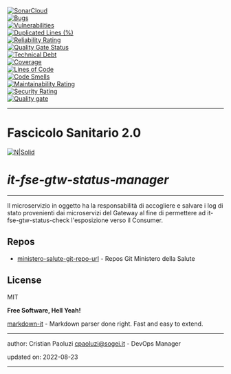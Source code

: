 [![SonarCloud](https://sonarcloud.io/images/project_badges/sonarcloud-black.svg)](https://sonarcloud.io/summary/new_code?id=it.finanze.sanita.fse2%3Agtw-status-manager)
<br/>
[![Bugs](https://sonarcloud.io/api/project_badges/measure?project=it.finanze.sanita.fse2%3Agtw-status-manager&metric=bugs)](https://sonarcloud.io/summary/new_code?id=it.finanze.sanita.fse2%3Agtw-status-manager)
<br/>
[![Vulnerabilities](https://sonarcloud.io/api/project_badges/measure?project=it.finanze.sanita.fse2%3Agtw-status-manager&metric=vulnerabilities)](https://sonarcloud.io/summary/new_code?id=it.finanze.sanita.fse2%3Agtw-status-manager)
<br/>
[![Duplicated Lines (%)](https://sonarcloud.io/api/project_badges/measure?project=it.finanze.sanita.fse2%3Agtw-status-manager&metric=duplicated_lines_density)](https://sonarcloud.io/summary/new_code?id=it.finanze.sanita.fse2%3Agtw-status-manager)
<br/>
[![Reliability Rating](https://sonarcloud.io/api/project_badges/measure?project=it.finanze.sanita.fse2%3Agtw-status-manager&metric=reliability_rating)](https://sonarcloud.io/summary/new_code?id=it.finanze.sanita.fse2%3Agtw-status-manager)
<br/>
[![Quality Gate Status](https://sonarcloud.io/api/project_badges/measure?project=it.finanze.sanita.fse2%3Agtw-status-manager&metric=alert_status)](https://sonarcloud.io/summary/new_code?id=it.finanze.sanita.fse2%3Agtw-status-manager)
<br/>
[![Technical Debt](https://sonarcloud.io/api/project_badges/measure?project=it.finanze.sanita.fse2%3Agtw-status-manager&metric=sqale_index)](https://sonarcloud.io/summary/new_code?id=it.finanze.sanita.fse2%3Agtw-status-manager)
<br/>
[![Coverage](https://sonarcloud.io/api/project_badges/measure?project=it.finanze.sanita.fse2%3Agtw-status-manager&metric=coverage)](https://sonarcloud.io/summary/new_code?id=it.finanze.sanita.fse2%3Agtw-status-manager)
<br/>
[![Lines of Code](https://sonarcloud.io/api/project_badges/measure?project=it.finanze.sanita.fse2%3Agtw-status-manager&metric=ncloc)](https://sonarcloud.io/summary/new_code?id=it.finanze.sanita.fse2%3Agtw-status-manager)
<br/>
[![Code Smells](https://sonarcloud.io/api/project_badges/measure?project=it.finanze.sanita.fse2%3Agtw-status-manager&metric=code_smells)](https://sonarcloud.io/summary/new_code?id=it.finanze.sanita.fse2%3Agtw-status-manager)
<br/>
[![Maintainability Rating](https://sonarcloud.io/api/project_badges/measure?project=it.finanze.sanita.fse2%3Agtw-status-manager&metric=sqale_rating)](https://sonarcloud.io/summary/new_code?id=it.finanze.sanita.fse2%3Agtw-status-manager)
<br/>
[![Security Rating](https://sonarcloud.io/api/project_badges/measure?project=it.finanze.sanita.fse2%3Agtw-status-manager&metric=security_rating)](https://sonarcloud.io/summary/new_code?id=it.finanze.sanita.fse2%3Agtw-status-manager)
<br/>
[![Quality gate](https://sonarcloud.io/api/project_badges/quality_gate?project=it.finanze.sanita.fse2%3Agtw-status-manager)](https://sonarcloud.io/summary/new_code?id=it.finanze.sanita.fse2%3Agtw-status-manager)
<br/>

---

# Fascicolo Sanitario 2.0
[![N|Solid](https://www.sogei.it/content/dam/sogei/loghi/Sogei_logo_304.svg)](https://www.sogei.it/it/sogei-homepage.html)

# _it-fse-gtw-status-manager_


---

Il microservizio in oggetto ha la responsabilità di accogliere e salvare i log di stato provenienti dai microservizi del Gateway al fine di permettere ad it-fse-gtw-status-check l'esposizione verso il Consumer.


## Repos
- [ministero-salute-git-repo-url] - Repos Git Ministero della Salute

## License

MIT

**Free Software, Hell Yeah!**

[markdown-it] - Markdown parser done right. Fast and easy to extend.

[//]: # (These are reference links used in the body of this note and get stripped out when the markdown processor does its job. There is no need to format nicely because it shouldn't be seen. Thanks SO - http://stackoverflow.com/questions/4823468/store-comments-in-markdown-syntax)
[markdown-it]: <https://github.com/markdown-it/markdown-it>
[ministero-salute-git-repo-url]: <https://github.com/ministero-salute/it-fse-gtw-status-manager.git>
[Spring Boot]: <https://spring.io/projects/spring-boot>
[Maven]: <https://maven.apache.org/>

---
author: Cristian Paoluzi <cpaoluzi@sogei.it> - DevOps Manager

updated on: 2022-08-23

---